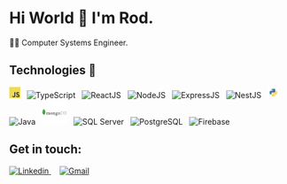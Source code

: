 # Hi World 🖖 **I'm Rod.** 

👨‍💻 Computer Systems Engineer.

## Technologies 🧪
<p>
  <img alt="JavaScript" src="https://raw.githubusercontent.com/github/explore/80688e429a7d4ef2fca1e82350fe8e3517d3494d/topics/javascript/javascript.png" height=20/>
  &nbsp;  
  <img alt="TypeScript" src="https://user-images.githubusercontent.com/5633248/201746495-b4de19a7-ccab-4a08-a2ee-d2777964e39b.png" height=20/> 
  &nbsp;
  <img alt="ReactJS" src="https://img.icons8.com/color/344/react-native.png" height=20/> 
  &nbsp;
  <img alt="NodeJS" src="https://upload.wikimedia.org/wikipedia/commons/thumb/d/d9/Node.js_logo.svg/1280px-Node.js_logo.svg.png" height=20 />  
  &nbsp;
  <img alt="ExpressJS" src="https://user-images.githubusercontent.com/5633248/201740764-1aac1d50-85a1-404a-b547-0afc12f5fe59.svg" height=20 /> 
  &nbsp;
  <img alt="NestJS" src="https://user-images.githubusercontent.com/5633248/201743172-cccacf12-fe57-4c16-a0b9-9b687654132b.png" height=20/> 
  &nbsp;
  <img alt="Python" src="https://raw.githubusercontent.com/github/explore/80688e429a7d4ef2fca1e82350fe8e3517d3494d/topics/python/python.png" height=20/>
  &nbsp;
  <img alt="Java" src="https://img.icons8.com/color/48/000000/java-coffee-cup-logo.png" height=20 />  
    &nbsp;
  <img alt="Mongo" src="https://raw.githubusercontent.com/github/explore/80688e429a7d4ef2fca1e82350fe8e3517d3494d/topics/mongodb/mongodb.png" height="45"/>
  &nbsp;  
  <img alt="SQL Server" src="https://img.icons8.com/color/452/microsoft-sql-server.png" height=20 />   
  &nbsp;
  <img alt="PostgreSQL" src="https://user-images.githubusercontent.com/5633248/201739754-17ab5a78-122c-4ad4-81f0-2a2475728b0f.svg" height=20 />      
  &nbsp;
  <img alt="Firebase" src="https://img.icons8.com/color/452/firebase.png" height=20 />    
</p>
 
## Get in touch:
<p>
<a href="https://www.linkedin.com/in/rodrigo-maestre/">
<img alt="Linkedin" src="https://user-images.githubusercontent.com/5633248/201748497-f8eba89c-9bfc-4d73-8a21-1e474a5b2f8c.svg" height=20/>
</a>
&nbsp; &nbsp;
<a href="mailto:maestrerodrigo@gmail.com">
<img alt="Gmail" src="https://user-images.githubusercontent.com/5633248/201750241-e70d4a97-0725-4cf6-93b5-5d91028095bf.svg" height=20/>
</a> 
<p/>

